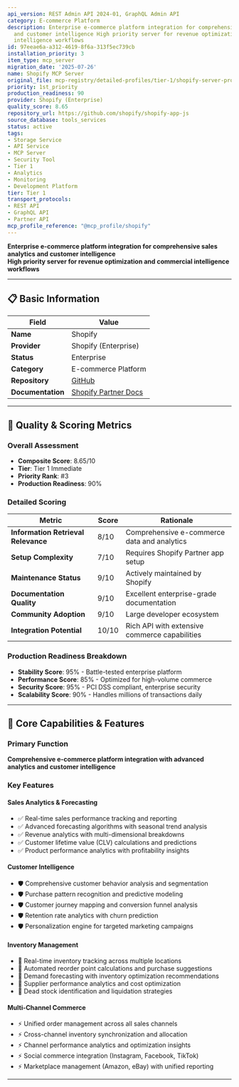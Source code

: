```yaml
---
api_version: REST Admin API 2024-01, GraphQL Admin API
category: E-commerce Platform
description: Enterprise e-commerce platform integration for comprehensive sales analytics
  and customer intelligence High priority server for revenue optimization and commercial
  intelligence workflows
id: 97eeae6a-a312-4619-8f6a-313f5ec739cb
installation_priority: 3
item_type: mcp_server
migration_date: '2025-07-26'
name: Shopify MCP Server
original_file: mcp-registry/detailed-profiles/tier-1/shopify-server-profile.md
priority: 1st_priority
production_readiness: 90
provider: Shopify (Enterprise)
quality_score: 8.65
repository_url: https://github.com/shopify/shopify-app-js
source_database: tools_services
status: active
tags:
- Storage Service
- API Service
- MCP Server
- Security Tool
- Tier 1
- Analytics
- Monitoring
- Development Platform
tier: Tier 1
transport_protocols:
- REST API
- GraphQL API
- Partner API
mcp_profile_reference: "@mcp_profile/shopify"
---
```


**Enterprise e-commerce platform integration for comprehensive sales analytics and customer intelligence**  
**High priority server for revenue optimization and commercial intelligence workflows**

---

## 📋 Basic Information

| Field | Value |
|-------|-------|
| **Name** | Shopify |
| **Provider** | Shopify (Enterprise) |
| **Status** | Enterprise |
| **Category** | E-commerce Platform |
| **Repository** | [GitHub](https://github.com/shopify/shopify-app-js) |
| **Documentation** | [Shopify Partner Docs](https://shopify.dev/docs/apps) |

---

## 🎯 Quality & Scoring Metrics

### Overall Assessment
- **Composite Score**: 8.65/10
- **Tier**: Tier 1 Immediate
- **Priority Rank**: #3
- **Production Readiness**: 90%

### Detailed Scoring
| Metric | Score | Rationale |
|--------|-------|-----------|
| **Information Retrieval Relevance** | 8/10 | Comprehensive e-commerce data and analytics |
| **Setup Complexity** | 7/10 | Requires Shopify Partner app setup |
| **Maintenance Status** | 9/10 | Actively maintained by Shopify |
| **Documentation Quality** | 9/10 | Excellent enterprise-grade documentation |
| **Community Adoption** | 9/10 | Large developer ecosystem |
| **Integration Potential** | 10/10 | Rich API with extensive commerce capabilities |

### Production Readiness Breakdown
- **Stability Score**: 95% - Battle-tested enterprise platform
- **Performance Score**: 85% - Optimized for high-volume commerce
- **Security Score**: 95% - PCI DSS compliant, enterprise security  
- **Scalability Score**: 90% - Handles millions of transactions daily

---

## 🚀 Core Capabilities & Features

### Primary Function
**Comprehensive e-commerce platform integration with advanced analytics and customer intelligence**

### Key Features

#### Sales Analytics & Forecasting
- ✅ Real-time sales performance tracking and reporting
- ✅ Advanced forecasting algorithms with seasonal trend analysis
- ✅ Revenue analytics with multi-dimensional breakdowns
- ✅ Customer lifetime value (CLV) calculations and predictions
- ✅ Product performance analytics with profitability insights

#### Customer Intelligence
- 🛡️ Comprehensive customer behavior analysis and segmentation
- 🛡️ Purchase pattern recognition and predictive modeling
- 🛡️ Customer journey mapping and conversion funnel analysis
- 🛡️ Retention rate analytics with churn prediction
- 🛡️ Personalization engine for targeted marketing campaigns

#### Inventory Management
- 🔄 Real-time inventory tracking across multiple locations
- 🔄 Automated reorder point calculations and purchase suggestions
- 🔄 Demand forecasting with inventory optimization recommendations
- 🔄 Supplier performance analytics and cost optimization
- 🔄 Dead stock identification and liquidation strategies

#### Multi-Channel Commerce
- ⚡ Unified order management across all sales channels
- ⚡ Cross-channel inventory synchronization and allocation
- ⚡ Channel performance analytics and optimization insights
- ⚡ Social commerce integration (Instagram, Facebook, TikTok)
- ⚡ Marketplace management (Amazon, eBay) with unified reporting

---
